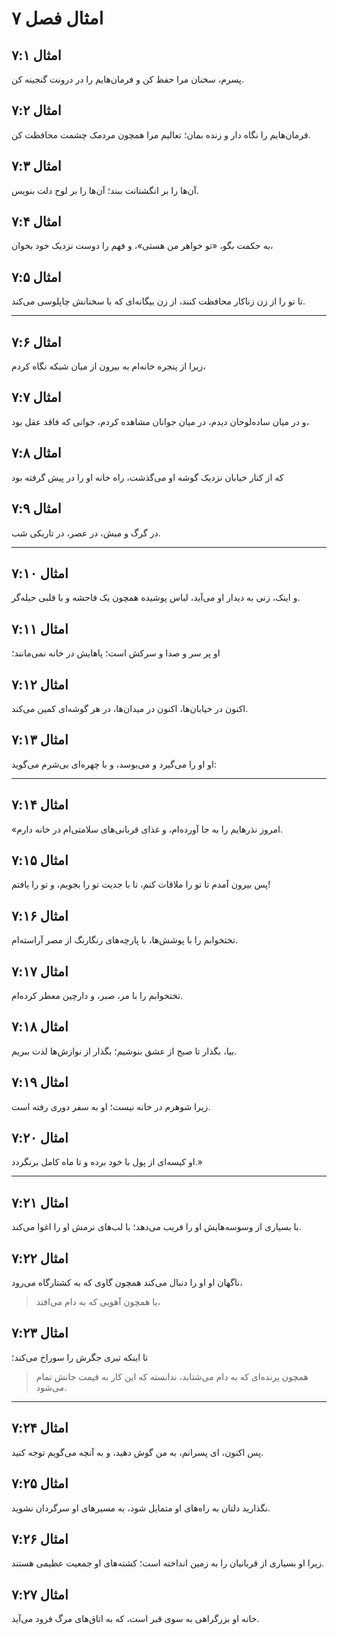# امثال فصل ۷

## امثال ۷:۱

پسرم، سخنان مرا حفظ کن و فرمان‌هایم را در درونت گنجینه کن.

## امثال ۷:۲

فرمان‌هایم را نگاه دار و زنده بمان؛ تعالیم مرا همچون مردمک چشمت محافظت کن.

## امثال ۷:۳

آن‌ها را بر انگشتانت ببند؛ آن‌ها را بر لوح دلت بنویس.

## امثال ۷:۴

به حکمت بگو، «تو خواهر من هستی»، و فهم را دوست نزدیک خود بخوان،

## امثال ۷:۵

تا تو را از زن زناکار محافظت کنند، از زن بیگانه‌ای که با سخنانش چاپلوسی می‌کند.

---

## امثال ۷:۶

زیرا از پنجره خانه‌ام به بیرون از میان شبکه نگاه کردم،

## امثال ۷:۷

و در میان ساده‌لوحان دیدم، در میان جوانان مشاهده کردم، جوانی که فاقد عقل بود،

## امثال ۷:۸

که از کنار خیابان نزدیک گوشه او می‌گذشت، راه خانه او را در پیش گرفته بود

## امثال ۷:۹

در گرگ و میش، در عصر، در تاریکی شب.

---

## امثال ۷:۱۰

و اینک، زنی به دیدار او می‌آید، لباس پوشیده همچون یک فاحشه و با قلبی حیله‌گر.

## امثال ۷:۱۱

او پر سر و صدا و سرکش است؛ پاهایش در خانه نمی‌مانند؛

## امثال ۷:۱۲

اکنون در خیابان‌ها، اکنون در میدان‌ها، در هر گوشه‌ای کمین می‌کند.

## امثال ۷:۱۳

او او را می‌گیرد و می‌بوسد، و با چهره‌ای بی‌شرم می‌گوید:

---

## امثال ۷:۱۴

«امروز نذرهایم را به جا آورده‌ام، و غذای قربانی‌های سلامتی‌ام در خانه دارم.

## امثال ۷:۱۵

پس بیرون آمدم تا تو را ملاقات کنم، تا با جدیت تو را بجویم، و تو را یافتم!

## امثال ۷:۱۶

تختخوابم را با پوشش‌ها، با پارچه‌های رنگارنگ از مصر آراسته‌ام.

## امثال ۷:۱۷

تختخوابم را با مر، صبر، و دارچین معطر کرده‌ام.

## امثال ۷:۱۸

بیا، بگذار تا صبح از عشق بنوشیم؛ بگذار از نوازش‌ها لذت ببریم.

## امثال ۷:۱۹

زیرا شوهرم در خانه نیست؛ او به سفر دوری رفته است.

## امثال ۷:۲۰

او کیسه‌ای از پول با خود برده و تا ماه کامل برنگردد.»

---

## امثال ۷:۲۱

با بسیاری از وسوسه‌هایش او را فریب می‌دهد؛ با لب‌های نرمش او را اغوا می‌کند.

## امثال ۷:۲۲

ناگهان او او را دنبال می‌کند همچون گاوی که به کشتارگاه می‌رود،

> یا همچون آهویی که به دام می‌افتد،

## امثال ۷:۲۳

تا اینکه تیری جگرش را سوراخ می‌کند؛

> همچون پرنده‌ای که به دام می‌شتابد،
> ندانسته که این کار به قیمت جانش تمام می‌شود.

---

## امثال ۷:۲۴

پس اکنون، ای پسرانم، به من گوش دهید، و به آنچه می‌گویم توجه کنید.

## امثال ۷:۲۵

نگذارید دلتان به راه‌های او متمایل شود، به مسیرهای او سرگردان نشوید.

## امثال ۷:۲۶

زیرا او بسیاری از قربانیان را به زمین انداخته است؛ کشته‌های او جمعیت عظیمی هستند.

## امثال ۷:۲۷

خانه او بزرگراهی به سوی قبر است، که به اتاق‌های مرگ فرود می‌آید.
